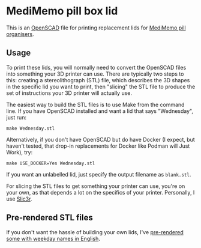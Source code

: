 MediMemo pill box lid
=====================

This is an [OpenSCAD] file for printing replacement lids for [MediMemo pill organisers][MediMemo].

Usage
-----

To print these lids, you will normally need to convert the OpenSCAD files into something your 3D printer can use.  There are typically two steps to this: creating a stereolithograph (STL) file, which describes the 3D shapes in the specific lid you want to print, then "slicing" the STL file to produce the set of instructions your 3D printer will actually use.

The easiest way to build the STL files is to use Make from the command line.  If you have OpenSCAD installed and want a lid that says "Wednesday", just run:

    make Wednesday.stl

Alternatively, if you don't have OpenSCAD but do have Docker (I expect, but haven't tested, that drop-in replacements for Docker like Podman will Just Work), try:

    make USE_DOCKER=Yes Wednesday.stl

If you want an unlabelled lid, just specify the output filename as `blank.stl`.

For slicing the STL files to get something your printer can use, you're on your own, as that depends a lot on the specifics of your printer.  Personally, I use [Slic3r].

Pre-rendered STL files
----------------------

If you don't want the hassle of building your own lids, I've [pre-rendered some with weekday names in English][prerendered].

[OpenSCAD]: http://www.openscad.org/
[MediMemo]: http://www.atcamed.com/medimemo/index.html
[Slic3r]: https://slic3r.org/
[prerendered]: https://gist.github.com/me-and/301d97648008bfb42f4573cb1a5ee3b4
